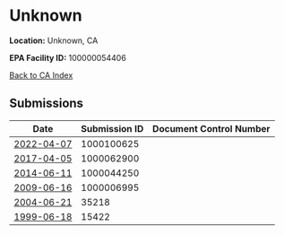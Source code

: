 # Unknown

**Location:** Unknown, CA

**EPA Facility ID:** 100000054406

[Back to CA Index](../../index.md)

## Submissions

| Date | Submission ID | Document Control Number |
|------|--------------|-------------------------|
| [2022-04-07](submissions/1000100625.md) | 1000100625 |  |
| [2017-04-05](submissions/1000062900.md) | 1000062900 |  |
| [2014-06-11](submissions/1000044250.md) | 1000044250 |  |
| [2009-06-16](submissions/1000006995.md) | 1000006995 |  |
| [2004-06-21](submissions/35218.md) | 35218 |  |
| [1999-06-18](submissions/15422.md) | 15422 |  |
